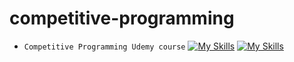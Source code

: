 # competitive-programming

* `Competitive Programming Udemy course`
[![My Skills](https://skills.thijs.gg/icons?i=python&theme=light)](https://skills.thijs.gg)
[![My Skills](https://skills.thijs.gg/icons?i=cpp&theme=light)](https://skills.thijs.gg)
